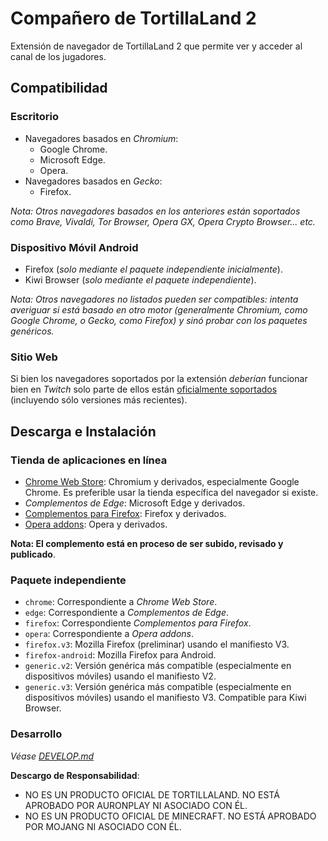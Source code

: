 # Compañero de TortillaLand 2

Extensión de navegador de TortillaLand 2 que permite ver y acceder al canal de los jugadores.

## Compatibilidad

### Escritorio

* Navegadores basados en *Chromium*:
  * Google Chrome.
  * Microsoft Edge.
  * Opera.
* Navegadores basados en *Gecko*:
  * Firefox.

*Nota: Otros navegadores basados en los anteriores están soportados como Brave, Vivaldi, Tor Browser, Opera GX, Opera Crypto Browser... etc.*

### Dispositivo Móvil Android

* Firefox (*solo mediante el paquete independiente inicialmente*).
* Kiwi Browser (*solo mediante el paquete independiente*).

*Nota: Otros navegadores no listados pueden ser compatibles: intenta averiguar si está basado en otro motor (generalmente Chromium, como Google Chrome, o Gecko, como Firefox) y sinó probar con los paquetes genéricos.*

### Sitio Web

Si bien los navegadores soportados por la extensión *deberían* funcionar bien en *Twitch* solo parte de ellos están [oficialmente soportados](https://help.twitch.tv/s/article/supported-browsers?language=es) (incluyendo sólo versiones más recientes).

## Descarga e Instalación

### Tienda de aplicaciones en línea

* [Chrome Web Store](https://chrome.google.com/webstore/detail/gkenadplonllfndfpcdfblfjhdeifjbm): Chromium y derivados, especialmente Google Chrome. Es preferible usar la tienda específica del navegador si existe.
* *Complementos de Edge*: Microsoft Edge y derivados.
* [Complementos para Firefox](https://addons.mozilla.org/firefox/addon/compañero-de-tortillaland-2/): Firefox y derivados.
* [Opera addons](https://addons.opera.com/extensions/details/companero-de-tortillaland-2/): Opera y derivados.

**Nota: El complemento está en proceso de ser subido, revisado y publicado**.

### Paquete independiente

* `chrome`: Correspondiente a *Chrome Web Store*.
* `edge`: Correspondiente a *Complementos de Edge*.
* `firefox`: Correspondiente *Complementos para Firefox*.
* `opera`: Correspondiente a *Opera addons*.
* `firefox.v3`: Mozilla Firefox (preliminar) usando el manifiesto V3.
* `firefox-android`: Mozilla Firefox para Android.
* `generic.v2`: Versión genérica más compatible (especialmente en dispositivos móviles) usando el manifiesto V2.
* `generic.v3`: Versión genérica más compatible (especialmente en dispositivos móviles) usando el manifiesto V3. Compatible para Kiwi Browser.

### Desarrollo

*Véase [DEVELOP.md](DEVELOP.md)*

**Descargo de Responsabilidad**: 
* NO ES UN PRODUCTO OFICIAL DE TORTILLALAND. NO ESTÁ APROBADO POR AURONPLAY NI ASOCIADO CON ÉL.
* NO ES UN PRODUCTO OFICIAL DE MINECRAFT. NO ESTÁ APROBADO POR MOJANG NI ASOCIADO CON ÉL.
